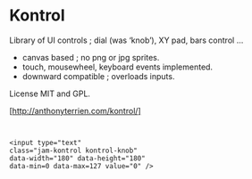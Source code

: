 # Kontrol

Library of UI controls ; dial (was ‘knob’), XY pad, bars control …

- canvas based ; no png or jpg sprites.
- touch, mousewheel, keyboard events implemented.
- downward compatible ; overloads inputs.

License MIT and GPL.

[http://anthonyterrien.com/kontrol/]

```


<input type="text" 
class="jam-kontrol kontrol-knob" 
data-width="180" data-height="180" 
data-min=0 data-max=127 value="0" />



```
